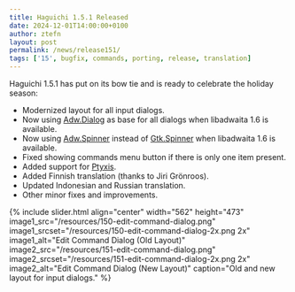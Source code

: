 ```yaml
---
title: Haguichi 1.5.1 Released
date: 2024-12-01T14:00:00+0100
author: ztefn
layout: post
permalink: /news/release151/
tags: ['15', bugfix, commands, porting, release, translation]
---
```

Haguichi 1.5.1 has put on its bow tie and is ready to celebrate the holiday season:

* Modernized layout for all input dialogs.
* Now using <a href="https://gnome.pages.gitlab.gnome.org/libadwaita/doc/main/class.Dialog.html" target="_blank">Adw.Dialog</a> as base for all dialogs when libadwaita 1.6 is available.
* Now using <a href="https://gnome.pages.gitlab.gnome.org/libadwaita/doc/main/class.Spinner.html" target="_blank">Adw.Spinner</a> instead of <a href="https://docs.gtk.org/gtk4/class.Spinner.html" target="_blank">Gtk.Spinner</a> when libadwaita 1.6 is available.
* Fixed showing commands menu button if there is only one item present.
* Added support for <a href="https://devsuite.app/ptyxis/" target="_blank">Ptyxis</a>.
* Added Finnish translation (thanks to Jiri Grönroos).
* Updated Indonesian and Russian translation.
* Other minor fixes and improvements.

{% include slider.html align="center" width="562" height="473" image1_src="/resources/150-edit-command-dialog.png" image1_srcset="/resources/150-edit-command-dialog-2x.png 2x" image1_alt="Edit Command Dialog (Old Layout)" image2_src="/resources/151-edit-command-dialog.png" image2_srcset="/resources/151-edit-command-dialog-2x.png 2x" image2_alt="Edit Command Dialog (New Layout)" caption="Old and new layout for input dialogs." %}
